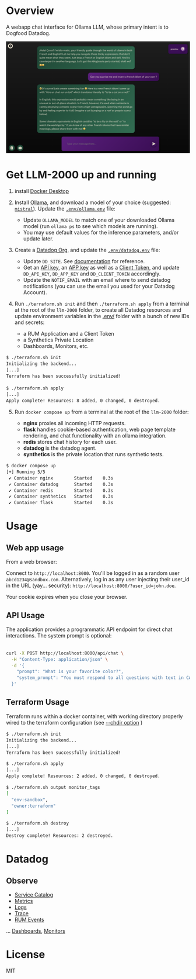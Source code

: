 # Overview

A webapp chat interface for Ollama LLM, whose primary intent is to Dogfood Datadog.

![app overview](/app.png)



# Get LLM-2000 up and running

1. install [Docker Desktop](https://www.docker.com/products/docker-desktop/)

2. Install [Ollama](https://ollama.ai/download), and download a model of your choice (suggested: [`mistral`](https://ollama.com/library/mistral)). Update the [`.env/ollama.env`](.env/ollame.env) file:

    - Update `OLLAMA_MODEL` to match one of your downloaded Ollama model (run `ollama ps` to see which models are running).
    - You may use default values for the inference parameters, and/or update later.

3. Create a [Datadog Org](https://app.datadoghq.com/signup), and update the [`.env/datadog.env`](.env/datadog.env) file:

    - Update `DD_SITE`. See [documentation](https://docs.datadoghq.com/getting_started/site/#access-the-datadog-site) for reference.
    - Get an [API key](https://app.datadoghq.com/organization-settings/api-keys), an [APP key](https://app.datadoghq.com/organization-settings/application-keys) as well as a [Client Token](https://app.datadoghq.com/organization-settings/client-tokens), and update `DD_API_KEY`, `DD_APP_KEY` and `DD_CLIENT_TOKEN` accordingly.
    - Update the `NOTIF_EMAIL` with an email where to send datadog notifications (you can use the email you used for your Datadog Account).

4. Run `./terraform.sh init` and then `./terraform.sh apply` from a terminal at the root of the `llm-2000` folder, to create all Datadog resources and update environment variables in the [.env/](.env) folder with a bunch of new IDs and secrets: 
    - a RUM Application and a Client Token
    - a Synthetics Private Location
    - Dashboards, Monitors, etc.

``` bash
$ ./terraform.sh init
Initializing the backend...
[...]
Terraform has been successfully initialized!

$ ./terraform.sh apply
[...]
Apply complete! Resources: 8 added, 0 changed, 0 destroyed.
```

5. Run `docker compose up` from a terminal at the root of the `llm-2000` folder:

    - **nginx** proxies all incoming HTTP requests.
    - **flask** handles cookie-based authentication, web page template rendering, and chat functionality with an ollama integration.
    - **redis** stores chat history for each user.
    - **datadog** is the datadog agent.
    - **synthetics** is the private location that runs synthetic tests.


```bash
$ docker compose up   
[+] Running 5/5
 ✔ Container nginx        Started    0.3s 
 ✔ Container datadog      Started    0.3s 
 ✔ Container redis        Started    0.3s
 ✔ Container synthetics   Started    0.3s
 ✔ Container flask        Started    0.3s
```


# Usage

## Web app usage
From a web browser:

Connect to `http://localhost:8000`. You'll be logged in as a random user `abcd1234@sandbox.com`. Alternatively, log in as any user injecting their user_id in the URL (yay... security): `http://localhost:8000/?user_id=john.doe`.

Your cookie expires when you close your browser.

## API Usage

The application provides a programmatic API endpoint for direct chat interactions. The system prompt is optional:

```bash

curl -X POST http://localhost:8000/api/chat \
  -H "Content-Type: application/json" \
  -d '{
    "prompt": "What is your favorite color?",
    "system_prompt": "You must respond to all questions with text in CAPITAL LETTERS only."
  }'
```

## Terraform Usage

Terraform runs within a docker container, with working directory properly wired to the terraform configuration (see [--chdir option](https://developer.hashicorp.com/terraform/cli/commands#switching-working-directory-with-chdir) )

``` bash
$ ./terraform.sh init
Initializing the backend...
[...]
Terraform has been successfully initialized!
```

``` bash
$ ./terraform.sh apply
[...]
Apply complete! Resources: 2 added, 0 changed, 0 destroyed.
```

``` bash
$ ./terraform.sh output monitor_tags
[
  "env:sandbox",
  "owner:terraform"
]
```

``` bash
$ ./terraform.sh destroy
[...]
Destroy complete! Resources: 2 destroyed.
```


# Datadog

## Observe

* [Service Catalog](https://app.datadoghq.com/metric/summary?tags=env%3Asandbox)
* [Metrics](https://app.datadoghq.com/metric/summary)
* [Logs](https://app.datadoghq.com/logs?query=env%3Asandbox)
* [Trace](https://app.datadoghq.com/apm/traces?query=%40_top_level%3A1%20env%3Asandbox)
* [RUM Events](https://app.datadoghq.com/rum/explorer?query=%40type%3Asession)

... [Dashboards](https://app.datadoghq.com/dashboard/lists), [Monitors](https://app.datadoghq.com/monitors#recommended?q=integration:Redis&p=1)


# License

MIT

